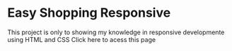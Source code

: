 # Easy Shopping Responsive
This project is only to showing my knowledge in responsive developmente using HTML and CSS
Click here to acess this page
